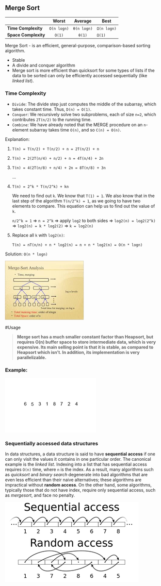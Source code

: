 ## Merge Sort

|  | Worst | Average | Best |
|:--|:-:|:-:|---|
| __Time Complexity__ | `O(n logn)` | `θ(n logn)` | `Ω(n logn)` |
| __Space Complexity__ | `O(1)` | `θ(1)` | `Ω(1)` |

Merge Sort - is an efficient, general-purpose, comparison-based sorting algorithm.

* Stable
* A divide and conquer algorithm
* Merge sort is more efficient than quicksort for some types of lists if the data to be sorted can only be efficiently accessed sequentially (like _linked list_).

### Time Complexity
* `Divide`: The divide step just computes the middle of the subarray, which takes constant time. Thus, `D(n) = O(1)`.
* `Conquer`: We recursively solve two subproblems, each of size `n=2`, which contributes `2T(n/2)` to the running time.
* `Combine`: We have already noted that the MERGE procedure on an `n`-element subarray takes time `O(n)`, and so `C(n) = O(n)`.

Explanation:
1. `T(n) = T(n/2) + T(n/2) + n = 2T(n/2) + n`
2. `T(n) = 2(2T(n/4) + n/2) + n = 4T(n/4) + 2n`
3. `T(n) = 4(2T(n/8) + n/4) + 2n = 8T(n/8) + 3n`
    
    ...

4. `T(n) = 2^k * T(n/2^k) + kn`

    We need to find out `k`. We know that `T(1) = 1`. We also know that in the last step of the algorithm `T(n/2^k) = 1`, as we going to have two elements to compare. This equation can help us to find out the value of `k`.

    `n/2^k = 1` => `n = 2^k` => apply `log2` to both sides => `log2(n) = log2(2^k)` => `log2(n) = k * log2(2)` => `k = log2(n)`

5. Replace all `k` with `log2(n)`:

    `T(n) = nT(n/n) + n * log2(n) = n + n * log2(n) = O(n * logn)`

Solution: `O(n * logn)`

![Merge Sort Analysis](./images/merge-sort-analysis.jpeg)

#Usage

> __Merge sort has a much smaller constant factor than Heapsort, but requires O(n) buffer space to store intermediate data, which is very expensive. Its main selling point is that it is stable, as compared to Heapsort which isn’t. In addition, its implementation is very parallelizable.__

### Example:

![Merge Sort Example](./images/merge-sort.gif)

### Sequentially accessed data structures
In data structures, a data structure is said to have __sequential access__ if one can only visit the values it contains in one particular order. The canonical example is the _linked list_. Indexing into a list that has sequential access requires `O(n)` time, where `n` is the index. As a result, many algorithms such as _quicksort_ and _binary search_ degenerate into bad algorithms that are even less efficient than their naive alternatives; these algorithms are impractical without __random access__. On the other hand, some algorithms, typically those that do not have index, require only sequential access, such as _mergesort_, and face no penalty.

![random-vs-sequential-access](./images/random_vs_sequential_access.png)